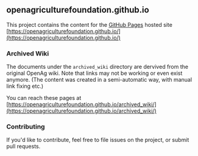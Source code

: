 ## openagriculturefoundation.github.io
This project contains the content for the [GitHub Pages](https://pages.github.com/) hosted site 
[https://openagriculturefoundation.github.io/](https://openagriculturefoundation.github.io/)

### Archived Wiki

The documents under the `archived_wiki` directory are dervived from the original OpenAg wiki. Note that links may not
be working or even exist anymore. (The content was created in a semi-automatic way, with manual link fixing etc.)

You can reach these pages at [https://openagriculturefoundation.github.io/archived_wiki/](https://openagriculturefoundation.github.io/archived_wiki/)

### Contributing

If you'd like to contribute, feel free to file issues on the project, or submit pull requests.